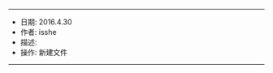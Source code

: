 *******************************************************************************
 * 日期: 2016.4.30
 * 作者: isshe
 * 描述: 
 * 操作: 新建文件
*******************************************************************************
